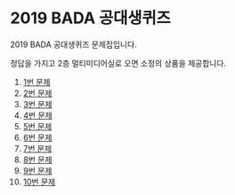 # 2019 BADA 공대생퀴즈


2019 BADA 공대생퀴즈 문제집입니다.

정답을 가지고 2층 멀티미디어실로 오면 소정의 상품을 제공합니다.

1. [1번 문제](1.md)
1. [2번 문제](2.md)
1. [3번 문제](3.md)
1. [4번 문제](4.md)
1. [5번 문제](5.md)
1. [6번 문제](6.md)
1. [7번 문제](7.md)
1. [8번 문제](8.md)
1. [9번 문제](9.md)
1. [10번 문제](10.md)
